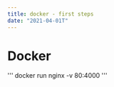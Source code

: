 ```yaml
---
title: docker - first steps
date: "2021-04-01T"
---
```


# Docker

'''
docker run nginx -v 80:4000
'''
